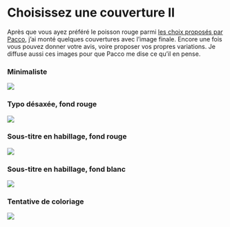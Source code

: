 # Choisissez une couverture II

Après que vous ayez préféré le poisson rouge parmi [les choix proposés par Pacco](https://tcrouzet.com/2010/09/20/choisissez-votre-couverture-preferee/), j’ai monté quelques couvertures avec l’image finale. Encore une fois vous pouvez donner votre avis, voire proposer vos propres variations. Je diffuse aussi ces images pour que Pacco me dise ce qu’il en pense.<span id="more-19390"></span>

### Minimaliste

![](https://tcrouzet.com/images_tc/2010/09/idc1.png)

### Typo désaxée, fond rouge

![](https://tcrouzet.com/images_tc/2010/09/idc2.png)

### Sous-titre en habillage, fond rouge

![](https://tcrouzet.com/images_tc/2010/09/idc3.png)

### Sous-titre en habillage, fond blanc

![](https://tcrouzet.com/images_tc/2010/09/idc4.png)

### Tentative de coloriage

![](https://tcrouzet.com/images_tc/2010/09/idc5.png)
